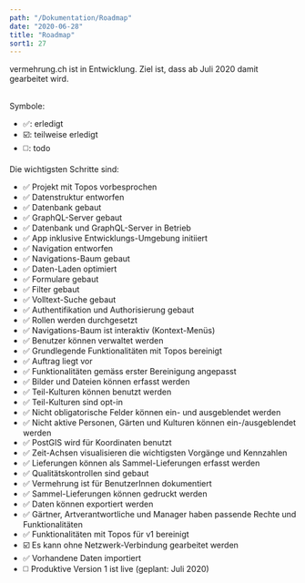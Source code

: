 ```yaml
---
path: "/Dokumentation/Roadmap"
date: "2020-06-28"
title: "Roadmap"
sort1: 27
---
```


vermehrung.ch ist in Entwicklung. Ziel ist, dass ab Juli 2020 damit gearbeitet wird.<br/><br/>

Symbole:
* :white_check_mark:: erledigt
* :ballot_box_with_check:: teilweise erledigt
* :white_medium_square:: todo

Die wichtigsten Schritte sind:

- :white_check_mark: Projekt mit Topos vorbesprochen
- :white_check_mark: Datenstruktur entworfen
- :white_check_mark: Datenbank gebaut
- :white_check_mark: GraphQL-Server gebaut
- :white_check_mark: Datenbank und GraphQL-Server in Betrieb
- :white_check_mark: App inklusive Entwicklungs-Umgebung initiiert
- :white_check_mark: Navigation entworfen
- :white_check_mark: Navigations-Baum gebaut
- :white_check_mark: Daten-Laden optimiert
- :white_check_mark: Formulare gebaut
- :white_check_mark: Filter gebaut
- :white_check_mark: Volltext-Suche gebaut
- :white_check_mark: Authentifikation und Authorisierung gebaut
- :white_check_mark: Rollen werden durchgesetzt
- :white_check_mark: Navigations-Baum ist interaktiv (Kontext-Menüs)
- :white_check_mark: Benutzer können verwaltet werden
- :white_check_mark: Grundlegende Funktionalitäten mit Topos bereinigt
- :white_check_mark: Auftrag liegt vor
- :white_check_mark: Funktionalitäten gemäss erster Bereinigung angepasst
- :white_check_mark: Bilder und Dateien können erfasst werden
- :white_check_mark: Teil-Kulturen können benutzt werden
- :white_check_mark: Teil-Kulturen sind opt-in
- :white_check_mark: Nicht obligatorische Felder können ein- und ausgeblendet werden
- :white_check_mark: Nicht aktive Personen, Gärten und Kulturen können ein-/ausgeblendet werden
- :white_check_mark: PostGIS wird für Koordinaten benutzt
- :white_check_mark: Zeit-Achsen visualisieren die wichtigsten Vorgänge und Kennzahlen
- :white_check_mark: Lieferungen können als Sammel-Lieferungen erfasst werden
- :white_check_mark: Qualitätskontrollen sind gebaut
- :white_check_mark: Vermehrung ist für BenutzerInnen dokumentiert 
- :white_check_mark: Sammel-Lieferungen können gedruckt werden
- :white_check_mark: Daten können exportiert werden
- :white_check_mark: Gärtner, Artverantwortliche und Manager haben passende Rechte und Funktionalitäten
- :white_check_mark: Funktionalitäten mit Topos für v1 bereinigt
- :ballot_box_with_check: Es kann ohne Netzwerk-Verbindung gearbeitet werden
- :white_check_mark: Vorhandene Daten importiert
- :white_medium_square: Produktive Version 1 ist live (geplant: Juli 2020)